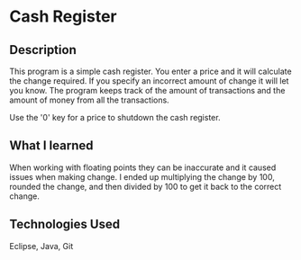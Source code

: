 # Cash Register

## Description
This program is a simple cash register. You enter a price and it will calculate the change required. If you specify an incorrect amount of change it will let you know. The program keeps track of the amount of transactions and the amount of money from all the transactions.

Use the '0' key for a price to shutdown the cash register.

## What I learned
When working with floating points they can be inaccurate and it caused issues when making change. I ended up multiplying the change by 100, rounded the change, and then divided by 100 to get it back to the correct change.

## Technologies Used
Eclipse, Java, Git
